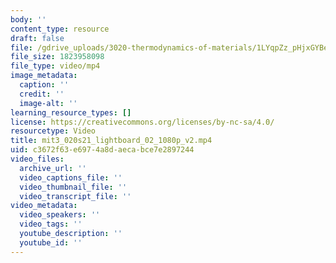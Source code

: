 ```yaml
---
body: ''
content_type: resource
draft: false
file: /gdrive_uploads/3020-thermodynamics-of-materials/1LYqpZz_pHjxGYBepY549CzXsgQpnqTpD/mit3_020s21_lightboard_02_1080p_v2.mp4
file_size: 1823958098
file_type: video/mp4
image_metadata:
  caption: ''
  credit: ''
  image-alt: ''
learning_resource_types: []
license: https://creativecommons.org/licenses/by-nc-sa/4.0/
resourcetype: Video
title: mit3_020s21_lightboard_02_1080p_v2.mp4
uid: c3672f63-e697-4a8d-aeca-bce7e2897244
video_files:
  archive_url: ''
  video_captions_file: ''
  video_thumbnail_file: ''
  video_transcript_file: ''
video_metadata:
  video_speakers: ''
  video_tags: ''
  youtube_description: ''
  youtube_id: ''
---
```

